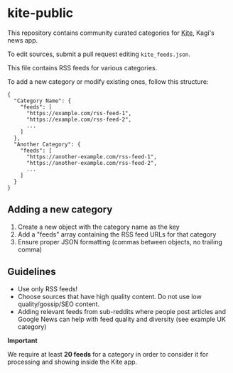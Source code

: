 # kite-public

This repository contains community curated categories for
[Kite](https://kagi.com), Kagi's news
app.

To edit sources, submit a pull request editing `kite_feeds.json`.

This file contains RSS feeds for various categories.

To add a new category or modify existing ones, follow this structure:
```
{
  "Category Name": {
    "feeds": [
      "https://example.com/rss-feed-1",
      "https://example.com/rss-feed-2",
      ...
    ]
  },
  "Another Category": {
    "feeds": [
      "https://another-example.com/rss-feed-1",
      "https://another-example.com/rss-feed-2",
      ...
    ]
  }
}
```

## Adding a new category

1. Create a new object with the category name as the key
2. Add a "feeds" array containing the RSS feed URLs for that category
3. Ensure proper JSON formatting (commas between objects, no trailing comma)

## Guidelines

- Use only RSS feeds!
- Choose sources that have high quality content. Do not use low quality/gossip/SEO content.
- Adding relevant feeds from sub-reddits where people post articles and Google News can help with feed quality and diversity (see example UK category)

**Important**

We require at least **20 feeds** for a category in order to consider it for processing
and showing inside the Kite app.
